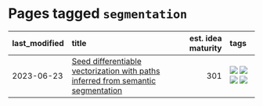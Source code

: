 # Pages tagged `segmentation`

|last_modified|title|est. idea maturity|tags
|:---|:---|---:|:---|
|2023-06-23|[Seed differentiable vectorization with paths inferred from semantic segmentation](../vectorize_anything.md)|301|[![](https://img.shields.io/badge/tag-experimentation-1eefac)](../tags/experimentation.md) [![](https://img.shields.io/badge/tag-segmentation-869cae)](../tags/segmentation.md) [![](https://img.shields.io/badge/tag-svg-3c7f53)](../tags/svg.md) [![](https://img.shields.io/badge/tag-tooling-5d9a82)](../tags/tooling.md)|